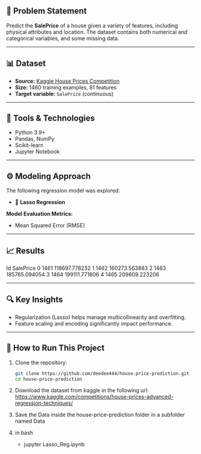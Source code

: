 ## 🧠 Problem Statement

Predict the **SalePrice** of a house given a variety of features, including physical attributes and location. The dataset contains both numerical and categorical variables, and some missing data.

---

## 📊 Dataset

- **Source:** [Kaggle House Prices Competition](https://www.kaggle.com/competitions/house-prices-advanced-regression-techniques)
- **Size:** 1460 training examples, 81 features
- **Target variable:** `SalePrice` (continuous)

---

## 🧰 Tools & Technologies

- Python 3.9+
- Pandas, NumPy
- Scikit-learn
- Jupyter Notebook

---

## ⚙️ Modeling Approach

The following regression model was explored:

- 🔹 **Lasso Regression**


**Model Evaluation Metrics:**
- Mean Squared Error (RMSE)


---

## 📈 Results


Id	SalePrice
0	1461	118697.778232
1	1462	160273.563883
2	1463	185765.094054
3	1464	199111.771806
4	1465	209609.223206



---

## 🔍 Key Insights

- Regularization (Lasso) helps manage multicollinearity and overfitting.
- Feature scaling and encoding significantly impact performance.

---

## 🚀 How to Run This Project

1. Clone the repository:
   ```bash
   git clone https://github.com/deedee444/house-price-prediction.git
   cd house-price-prediction
2. Download the dataset from kaggle in the following url: https://www.kaggle.com/competitions/house-prices-advanced-regression-techniques/

3. Save the Data inside the house-price-prediction folder in a subfolder named Data

3. in bash
	- jupyter Lasso_Reg.ipynb
